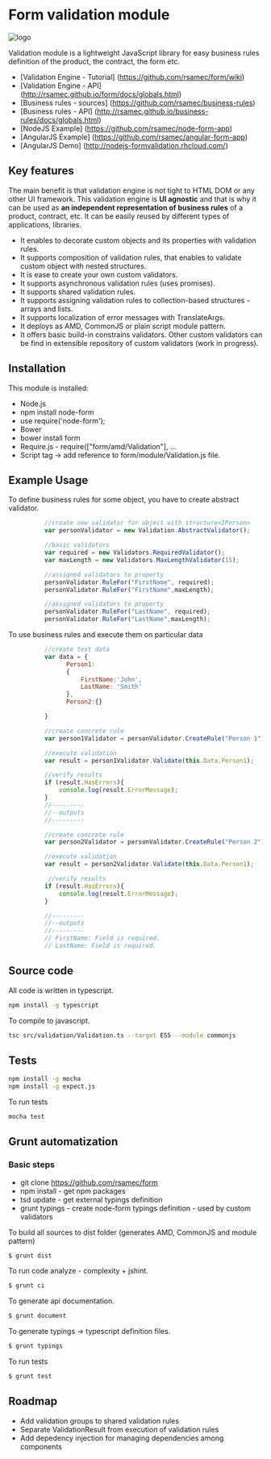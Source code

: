 # Form validation module

![logo](https://github.com/rsamec/form/blob/master/form_logo.jpg)

Validation module is a lightweight JavaScript library for easy business rules definition of the product, the contract, the form etc.

+ [Validation Engine - Tutorial] (https://github.com/rsamec/form/wiki)
+ [Validation Engine - API] (http://rsamec.github.io/form/docs/globals.html)
+ [Business rules - sources] (https://github.com/rsamec/business-rules)
+ [Business rules - API] (http://rsamec.github.io/business-rules/docs/globals.html)
+ [NodeJS Example] (https://github.com/rsamec/node-form-app)
+ [AngularJS Example] (https://github.com/rsamec/angular-form-app)
+ [AngularJS Demo] (http://nodejs-formvalidation.rhcloud.com/)

## Key features
The main benefit is that validation engine is not tight to HTML DOM or any other UI framework.
This validation engine is **UI agnostic** and that is why it can be used as **an independent representation of business rules** of a product, contract, etc.
It can be easily reused by different types of applications, libraries.

+   It enables to decorate custom objects and its properties with validation rules.
+   It supports composition of validation rules, that enables to validate custom object with nested structures.
+   It is ease to create your own custom validators.
+   It supports asynchronous validation rules (uses promises).
+   It supports shared validation rules.
+   It supports assigning validation rules to collection-based structures - arrays and lists.
+   It supports localization of error messages with TranslateArgs.
+   It deploys as AMD, CommonJS or plain script module pattern.
+   It offers basic build-in constrains validators. Other custom validators can be find in extensible repository of custom validators (work in progress).

## Installation

This module is installed:

+   Node.js
   +    npm install node-form
   +    use require('node-form');
+   Bower
   +   bower install form
   +   Require.js - require(["form/amd/Validation"], ...
   +   Script tag -> add reference to form/module/Validation.js file.

## Example Usage

To define business rules for some object, you have to create abstract validator.
``` js
          //create new validator for object with structure<IPerson>
          var personValidator = new Validation.AbstractValidator();

          //basic validators
          var required = new Validators.RequiredValidator();
          var maxLength = new Validators.MaxLengthValidator(15);

          //assigned validators to property
          personValidator.RuleFor("FirstName", required);
          personValidator.RuleFor("FirstName",maxLength);

          //assigned validators to property
          personValidator.RuleFor("LastName", required);
          personValidator.RuleFor("LastName",maxLength);

```

To use business rules and execute them on particular data
```js
          //create test data
          var data = {
                Person1:
                {
                    FirstName:'John',
                    LastName: 'Smith'
                },
                Person2:{}

          }

          //create concrete rule
          var person1Validator = personValidator.CreateRule("Person 1");

          //execute validation
          var result = person1Validator.Validate(this.Data.Person1);

          //verify results
          if (result.HasErrors){
              console.log(result.ErrorMessage);
          }
          //---------
          //--outputs
          //---------

          //create concrete rule
          var person2Validator = personValidator.CreateRule("Person 2");

          //execute validation
          var result = person2Validator.Validate(this.Data.Person1);

           //verify results
          if (result.HasErrors){
              console.log(result.ErrorMessage);
          }

          //---------
          //--outputs
          //---------
          // FirstName: Field is required.
          // LastName: Field is required.

```

## Source code

All code is written in typescript.

``` bash
npm install -g typescript
```

To compile to javascript.

``` bash
tsc src/validation/Validation.ts --target ES5 --module commonjs
```

## Tests

``` bash
npm install -g mocha
npm install -g expect.js
```

To run tests

``` bash
mocha test
```


## Grunt automatization

### Basic steps

+ git clone https://github.com/rsamec/form
+ npm install - get npm packages
+ tsd update - get external typings definition
+ grunt typings - create node-form typings definition - used by custom validators

To build all sources to dist folder (generates AMD, CommonJS and module pattern)
``` bash
$ grunt dist
```

To run code analyze - complexity + jshint.
``` bash
$ grunt ci
```

To generate api documentation.
``` bash
$ grunt document
```

To generate typings -> typescript definition files.
``` bash
$ grunt typings
```

To run tests
``` bash
$ grunt test
```

## Roadmap

+ Add validation groups to shared validation rules
+ Separate ValidationResult from execution of validation rules
+ Add depedency injection for managing dependencies among components


